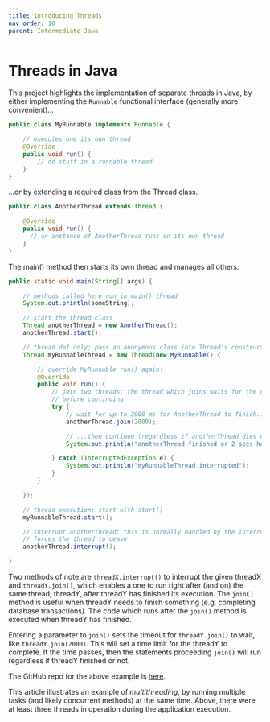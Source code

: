 ```yaml
---
title: Introducing Threads
nav_order: 10
parent: Intermediate Java
---
```


# Threads in Java

This project highlights the implementation of separate threads in Java, by either implementing the ```Runnable``` functional interface (generally more convenient)...

```java
public class MyRunnable implements Runnable {

    // executes one its own thread
    @Override
    public void run() {
        // do stuff in a runnable thread
    } 
}
```

...or by extending a required class from the Thread class.

```java
public class AnotherThread extends Thread {

    @Override
    public void run() {
      // an instance of AnotherThread runs on its own thread
    }
}
```

The main() method then starts its own thread and manages all others.

```java
public static void main(String[] args) {

    // methods called here run in main() thread
    System.out.println(someString);

    // start the thread class
    Thread anotherThread = new AnotherThread();
    anotherThread.start();

    // thread def only; pass an anonymous class into Thread's constructor and define Runnable's run()
    Thread myRunnableThread = new Thread(new MyRunnable() {

        // override MyRunnable run() again!
        @Override
        public void run() {
            // join two threads: the thread which joins waits for the other to terminate
            // before continuing
            try {
                // wait for up to 2000 ms for AnotherThread to finish...
                anotherThread.join(2000);

                // ...then continue (regardless if anotherThread dies or not)
                System.out.println("anotherThread finished or 2 secs have elapsed");

            } catch (InterruptedException e) {
                System.out.println("myRunnableThread interrupted");
            }
        }

    });

    // thread execution; start with start()
    myRunnableThread.start();

    // interrupt anotherThread; this is normally handled by the InterruptedException of AnotherThread or 
    // forces the thread to cease
    anotherThread.interrupt();

}
```

Two methods of note are ```threadX.interrupt()``` to interrupt the given threadX and ```threadY.join()```, which enables a one to run right after (and on) the same thread, threadY, after threadY has finished its execution. The ```join()``` method is useful when threadY needs to finish something (e.g. completing database transactions). The code which runs after the ```join()``` method is executed when threadY has finished.

Entering a parameter to ```join()``` sets the timeout for ```threadY.join()``` to wait, like ```threadY.join(2000)```. This will set a time limit for the threadY to complete. If the time passes, then the statements proceeding ```join()``` will run regardless if threadY finished or not.

The GitHub repo for the above example is [here](https://github.com/jfspps/JavaThreadsDemo).

This article illustrates an example of _multithreading_, by running multiple tasks (and likely concurrent methods) at the same time. Above, there were at least three threads in operation during the application execution.

